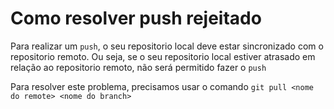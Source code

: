 # Como resolver push rejeitado

Para realizar um `push`, o seu repositorio local deve estar sincronizado com o repositorio remoto. Ou seja, se o seu repositorio local estiver atrasado em relação ao repositorio remoto, não será permitido fazer o `push`

Para resolver este problema, precisamos usar o comando `git pull <nome do remote> <nome do branch>`